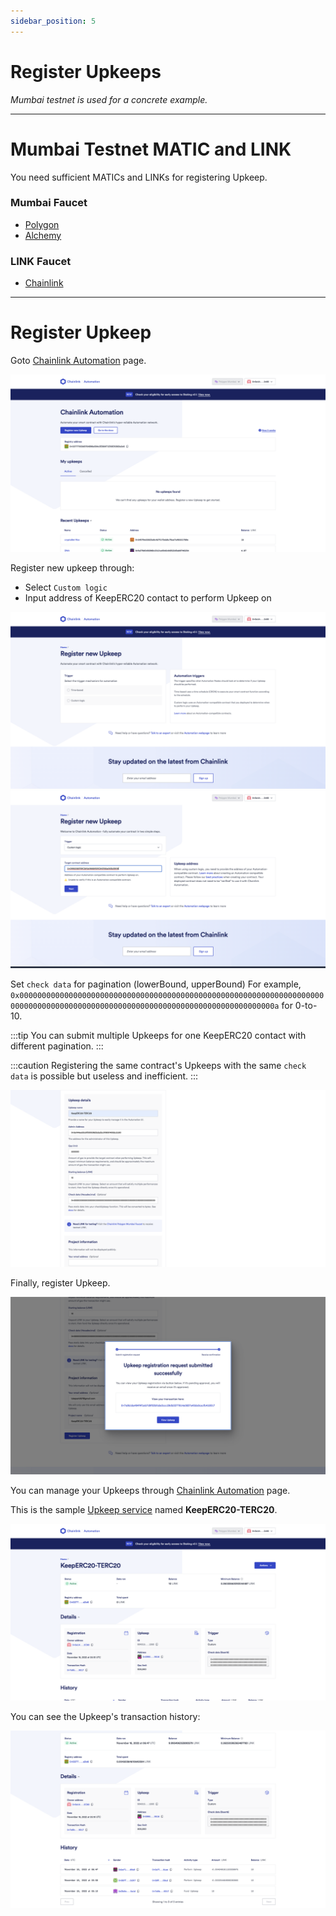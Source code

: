 ```yaml
---
sidebar_position: 5
---
```


# Register Upkeeps

*Mumbai testnet is used for a concrete example.*

---

# Mumbai Testnet MATIC and LINK

You need sufficient MATICs and LINKs for registering Upkeep.

### Mumbai Faucet

- [Polygon](https://faucet.polygon.technology/)
- [Alchemy](https://mumbaifaucet.com/)

### LINK Faucet

- [Chainlink](https://faucets.chain.link/mumbai)

---

# Register Upkeep

Goto [Chainlink Automation](https://automation.chain.link/mumbai) page.

![](./images/register_upkeep_1.png)

Register new upkeep through:
- Select `Custom logic`
- Input address of KeepERC20 contact to perform Upkeep on

![](./images/register_upkeep_2.png)
![](./images/register_upkeep_3.png)

Set `check data` for pagination (lowerBound, upperBound)
For example, `0x0000000000000000000000000000000000000000000000000000000000000000000000000000000000000000000000000000000000000000000000000000000a` for 0-to-10.

:::tip
You can submit multiple Upkeeps for one KeepERC20 contact with different pagination.
:::

:::caution
Registering the same contract's Upkeeps with the same `check data` is possible but useless and inefficient.
:::

![](./images/register_upkeep_4.png)

Finally, register Upkeep.

![](./images/register_upkeep_5.png)

You can manage your Upkeeps through [Chainlink Automation](https://automation.chain.link/mumbai) page.

This is the sample [Upkeep service](https://automation.chain.link/mumbai/9340155388659824822142057473546063992865515110295145464035554787059319211283) named **KeepERC20-TERC20**.

![](./images/register_upkeep_6.png)

You can see the Upkeep's transaction history:

![](./images/register_upkeep_7.png)
